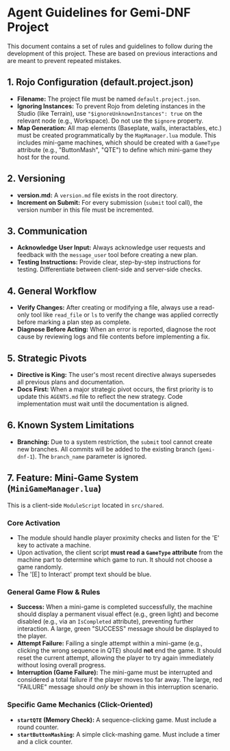 # Agent Guidelines for Gemi-DNF Project

This document contains a set of rules and guidelines to follow during the development of this project. These are based on previous interactions and are meant to prevent repeated mistakes.

## 1. Rojo Configuration (default.project.json)
- **Filename:** The project file must be named `default.project.json`.
- **Ignoring Instances:** To prevent Rojo from deleting instances in the Studio (like Terrain), use `"$ignoreUnknownInstances": true` on the relevant node (e.g., Workspace). Do not use the `$ignore` property.
- **Map Generation:** All map elements (Baseplate, walls, interactables, etc.) must be created programmatically by the `MapManager.lua` module. This includes mini-game machines, which should be created with a `GameType` attribute (e.g., "ButtonMash", "QTE") to define which mini-game they host for the round.

## 2. Versioning
- **version.md:** A `version.md` file exists in the root directory.
- **Increment on Submit:** For every submission (`submit` tool call), the version number in this file must be incremented.

## 3. Communication
- **Acknowledge User Input:** Always acknowledge user requests and feedback with the `message_user` tool before creating a new plan.
- **Testing Instructions:** Provide clear, step-by-step instructions for testing. Differentiate between client-side and server-side checks.

## 4. General Workflow
- **Verify Changes:** After creating or modifying a file, always use a read-only tool like `read_file` or `ls` to verify the change was applied correctly before marking a plan step as complete.
- **Diagnose Before Acting:** When an error is reported, diagnose the root cause by reviewing logs and file contents before implementing a fix.

## 5. Strategic Pivots
- **Directive is King:** The user's most recent directive always supersedes all previous plans and documentation.
- **Docs First:** When a major strategic pivot occurs, the first priority is to update this `AGENTS.md` file to reflect the new strategy. Code implementation must wait until the documentation is aligned.

## 6. Known System Limitations
- **Branching:** Due to a system restriction, the `submit` tool cannot create new branches. All commits will be added to the existing branch (`gemi-dnf-1`). The `branch_name` parameter is ignored.

## 7. Feature: Mini-Game System (`MiniGameManager.lua`)
This is a client-side `ModuleScript` located in `src/shared`.

### Core Activation
- The module should handle player proximity checks and listen for the 'E' key to activate a machine.
- Upon activation, the client script **must read a `GameType` attribute** from the machine part to determine which game to run. It should not choose a game randomly.
- The '[E] to Interact' prompt text should be blue.

### General Game Flow & Rules
- **Success:** When a mini-game is completed successfully, the machine should display a permanent visual effect (e.g., green light) and become disabled (e.g., via an `IsCompleted` attribute), preventing further interaction. A large, green "SUCCESS" message should be displayed to the player.
- **Attempt Failure:** Failing a single attempt within a mini-game (e.g., clicking the wrong sequence in QTE) should **not** end the game. It should reset the current attempt, allowing the player to try again immediately without losing overall progress.
- **Interruption (Game Failure):** The mini-game must be interrupted and considered a total failure if the player moves too far away. The large, red "FAILURE" message should *only* be shown in this interruption scenario.

### Specific Game Mechanics (Click-Oriented)
- **`startQTE` (Memory Check):** A sequence-clicking game. Must include a round counter.
- **`startButtonMashing`:** A simple click-mashing game. Must include a timer and a click counter.
